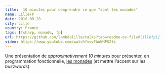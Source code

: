 ```yaml
---
title:  10 minutes pour comprendre ce que "sont les monades"
name: LilleFP
date: 2018-09-20
city: Lille
country: France 
tags: [fsharp, monade, fp]
url: https://github.com/lambdalille/talks?tab=readme-ov-file#lillefp11-la-rentr%C3%A9e-des-champions
video: https://www.youtube.com/watch?v=vFAuWHPSZts
---
```


Une présentation de _approximativement 10 minutes_ pour présenter, en
programmation fonctionnelle, [les
monades](https://homepages.inf.ed.ac.uk/wadler/papers/marktoberdorf/baastad.pdf)
(et mettre l'accent sur les _buzzwords_).
